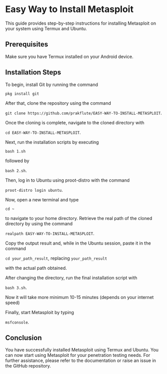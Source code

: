 # Easy Way to Install Metasploit

This guide provides step-by-step instructions for installing Metasploit on your system using Termux and Ubuntu.

## Prerequisites

Make sure you have Termux installed on your Android device.

## Installation Steps

To begin, install Git by running the command

`pkg install git`

After that, clone the repository using the command 

`git clone https://github.com/prakflute/EASY-WAY-TO-INSTALL-METASPLOIT`. 

Once the cloning is complete, navigate to the cloned directory with 

`cd EASY-WAY-TO-INSTALL-METASPLOIT`.

Next, run the installation scripts by executing 

`bash 1.sh`

followed by

`bash 2.sh`. 

Then, log in to Ubuntu using proot-distro with the command 

`proot-distro login ubuntu`. 

Now, open a new terminal and type

`cd ~`

to navigate to your home directory. Retrieve the real path of the cloned directory by using the command 

`realpath EASY-WAY-TO-INSTALL-METASPLOIT`.

Copy the output result and, while in the Ubuntu session, paste it in the command 

`cd your_path_result`, replacing `your_path_result`

with the actual path obtained.

After changing the directory, run the final installation script with

`bash 3.sh`. 

Now it will take more minimum 10-15 minutes (depends on your internet speed) 

Finally, start Metasploit by typing

`msfconsole`.

## Conclusion

You have successfully installed Metasploit using Termux and Ubuntu. You can now start using Metasploit for your penetration testing needs. For further assistance, please refer to the documentation or raise an issue in the GitHub repository.
